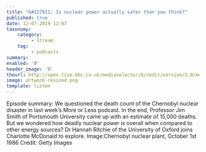 ```yaml
---
title: "&#127911; Is nuclear power actually safer than you think?"
published: true
date: 12-07-2019 12:07
taxonomy:
    category:
         - stream
    tag:
         - podcasts
summary:
enabled: '0'
header_image: '0'
theurl: http://open.live.bbc.co.uk/mediaselector/6/redir/version/2.0/mediaset/audio-nondrm-download/proto/http/vpid/p07fgfl5.mp3
image: artwork-resized.png
template: listen
---
```

 
Episode summary: We questioned the death count of the Chernobyl nuclear disaster in last week’s More or Less podcast. In the end, Professor Jim Smith of Portsmouth University came up with an estimate of 15,000 deaths. But we wondered how deadly nuclear power is overall when compared to other energy sources? Dr Hannah Ritchie of the University of Oxford joins Charlotte McDonald to explore. Image:Chernobyl nuclear plant, October 1st 1986 Credit: Getty Images
